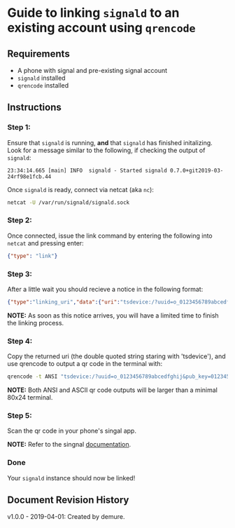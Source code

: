 # Guide to linking `signald` to an existing account using `qrencode`

## Requirements
* A phone with signal and pre-existing signal account
* `signald` installed
* `qrencode` installed

## Instructions
### Step 1:
Ensure that `signald` is running, **and** that `signald` has finished initalizing. Look for a message similar to the following, if checking the output of `signald`:

```
23:34:14.665 [main] INFO  signald - Started signald 0.7.0+git2019-03-24rf98e1fcb.44
```

Once `signald` is ready, connect via netcat (aka `nc`):

```bash
netcat -U /var/run/signald/signald.sock
```

### Step 2:
Once connected, issue the link command by entering the following into `netcat` and pressing enter:

```json
{"type": "link"}
```

### Step 3:
After a little wait you should recieve a notice in the following format:

```json
{"type":"linking_uri","data":{"uri":"tsdevice:/?uuid=o_0123456789abcedfghij&pub_key=0123456789abcedfghijklmnopqrstuvwxyz01234567"}}
```
**NOTE:** As soon as this notice arrives, you will have a limited time to finish the linking process.


### Step 4:
Copy the returned uri (the double quoted string staring with 'tsdevice'), and use qrencode to output a qr code in the terminal with:

```bash
qrencode -t ANSI "tsdevice:/?uuid=o_0123456789abcedfghij&pub_key=0123456789abcedfghijklmnopqrstuvwxyz01234567"
```

**NOTE:** Both ANSI and ASCII qr code outputs will be larger than a minimal 80x24 terminal.

### Step 5:
Scan the qr code in your phone's singal app.  

**NOTE:** Refer to the singnal [documentation](https://support.signal.org/hc/en-us/articles/360007320551-Linked-Devices).

### Done
Your `signald` instance should now be linked!

## Document Revision History
v1.0.0 - 2019-04-01: Created by demure.
